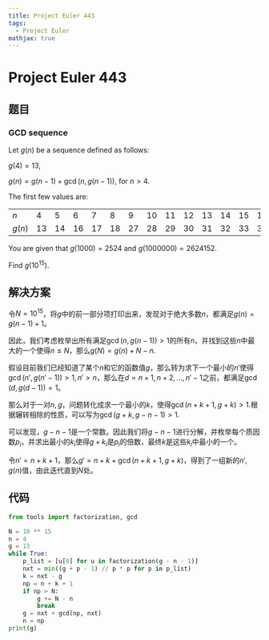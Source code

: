 ```yaml
---
title: Project Euler 443
tags:
  - Project Euler
mathjax: true
---
```

<escape><!-- more --></escape>
    


# Project Euler 443
## 题目
### GCD sequence

Let $g(n)$ be a sequence defined as follows:

$g(4) = 13$,

$g(n) = g(n-1) + \gcd(n, g(n-1))$, for $n > 4$.

The first few values are:

||||||||||||||||||||
|-|-|-|-|-|-|-|-|-|-|-|-|-|-|-|-|-|-|-|
|$n$|$4$|$5$|$6$|$7$|$8$|$9$|$10$|$11$|$12$|$13$|$14$|$15$|$16$|$17$|$18$|$19$|$20$|$\dots$|
|$g(n)$|$13$|$14$|$16$|$17$|$18$|$27$|$28$|$29$|$30$|$31$|$32$|$33$|$34$|$51$|$54$|$55$|$60$|$\dots$|

You are given that $g(1000) = 2524$ and $g(1000000) = 2624152$.

Find $g(10^{15})$.


## 解决方案

令$N=10^{15}$，将$g$中的前一部分项打印出来，发现对于绝大多数$n$，都满足$g(n)=g(n-1)+1$。

因此，我们考虑枚举出所有满足$\gcd(n,g(n-1))>1$的所有$n$，并找到这些$n$中最大的一个使得$n\le N$，那么$g(N)=g(n)+N-n.$

假设目前我们已经知道了某个$n$和它的函数值$g$，那么转为求下一个最小的$n'$使得$\gcd(n',g(n'-1))>1,n'>n$，那么在$d=n+1,n+2,\dots,n'-1$之前，都满足$\gcd(d,g(d-1))=1$。

那么对于一对$n,g$，问题转化成求一个最小的$k$，使得$\gcd(n+k+1,g+k)>1$.根据辗转相除的性质，可以写为$\gcd(g+k,g-n-1)>1$.

可以发现，$g-n-1$是一个常数。因此我们将$g-n-1$进行分解，并枚举每个质因数$p_i$，并求出最小的$k_i$使得$g+k_i$是$p_i$的倍数，最终$k$是这些$k_i$中最小的一个。

令$n'=n+k+1$，那么$g'=n+k+\gcd(n+k+1,g+k)$，得到了一组新的$n',g(n)$值，由此迭代直到$N$处。


## 代码


```py
from tools import factorization, gcd

N = 10 ** 15
n = 4
g = 13
while True:
    p_list = [u[0] for u in factorization(g - n - 1)]
    nxt = min((g + p - 1) // p * p for p in p_list)
    k = nxt - g
    np = n + k + 1
    if np > N:
        g += N - n
        break
    g = nxt + gcd(np, nxt)
    n = np
print(g)

```